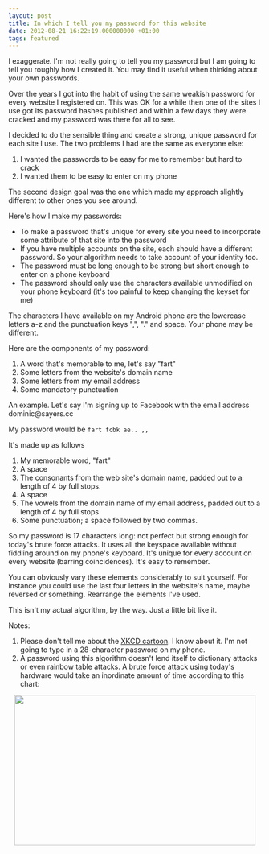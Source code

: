 ```yaml
---
layout: post
title: In which I tell you my password for this website
date: 2012-08-21 16:22:19.000000000 +01:00
tags: featured
---
```

I exaggerate. I'm not really going to tell you my password but I am going to tell you roughly how I created it. You may find it useful when thinking about your own passwords.

Over the years I got into the habit of using the same weakish password for every website I registered on. This was OK for a while then one of the sites I use got its password hashes published and within a few days they were cracked and my password was there for all to see.

I decided to do the sensible thing and create a strong, unique password for each site I use. The two problems I had are the same as everyone else:
<ol>
	<li>I wanted the passwords to be easy for me to remember but hard to crack</li>
	<li>I wanted them to be easy to enter on my phone</li>
</ol>
The second design goal was the one which made my approach slightly different to other ones you see around.

Here's how I make my passwords:
<ul>
	<li>To make a password that's unique for every site you need to incorporate some attribute of that site into the password</li>
	<li>If you have multiple accounts on the site, each should have a different password. So your algorithm needs to take account of your identity too.</li>
	<li>The password must be long enough to be strong but short enough to enter on a phone keyboard</li>
	<li>The password should only use the characters available unmodified on your phone keyboard (it's too painful to keep changing the keyset for me)</li>
</ul>
The characters I have available on my Android phone are the lowercase letters a-z and the punctuation keys ",", "." and space. Your phone may be different.

Here are the components of my password:
<ol>
	<li>A word that's memorable to me, let's say "fart"</li>
	<li>Some letters from the website's domain name</li>
	<li>Some letters from my email address</li>
	<li>Some mandatory punctuation</li>
</ol>
An example. Let's say I'm signing up to Facebook with the email address dominic@sayers.cc

My password would be <code>fart fcbk ae.. ,,</code>

It's made up as follows
<ol>
	<li>My memorable word, "fart"</li>
	<li>A space</li>
	<li>The consonants from the web site's domain name, padded out to a length of 4 by full stops.</li>
	<li>A space</li>
	<li>The vowels from the domain name of my email address, padded out to a length of 4 by full stops</li>
	<li>Some punctuation; a space followed by two commas.</li>
</ol>
So my password is 17 characters long: not perfect but strong enough for today's brute force attacks. It uses all the keyspace available without fiddling around on my phone's keyboard. It's unique for every account on every website (barring coincidences). It's easy to remember.

You can obviously vary these elements considerably to suit yourself. For instance you could use the last four letters in the website's name, maybe reversed or something. Rearrange the elements I've used.

This isn't my actual algorithm, by the way. Just a little bit like it.

Notes:
<ol>
	<li>Please don't tell me about the <a href="http://www.explainxkcd.com/2011/08/10/password-strength/" target="_blank">XKCD cartoon</a>. I know about it. I'm not going to type in a 28-character password on my phone.</li>
	<li>A password using this algorithm doesn't lend itself to dictionary attacks or even rainbow table attacks. A brute force attack using today's hardware would take an inordinate amount of time according to this chart:</li>
</ol>
<p style="text-align: center;"><a href="http://arstechnica.com/security/2012/08/passwords-under-assault/4/"><img class="aligncenter" title="Brute force attack time by password length" src="http://cdn.arstechnica.net/wp-content/uploads/2012/08/exponential-wall2-640x398.png" alt="" width="480" height="299" /></a></p>
&nbsp;
